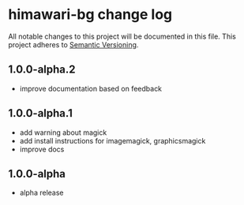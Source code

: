 # himawari-bg change log

All notable changes to this project will be documented in this file.
This project adheres to [Semantic Versioning](http://semver.org/).

## 1.0.0-alpha.2
* improve documentation based on feedback

## 1.0.0-alpha.1
* add warning about magick
* add install instructions for imagemagick, graphicsmagick
* improve docs

## 1.0.0-alpha
* alpha release
